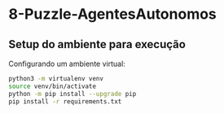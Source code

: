 # 8-Puzzle-AgentesAutonomos



## Setup do ambiente para execução

Configurando um ambiente virtual:

````bash
python3 -m virtualenv venv
source venv/bin/activate
python -m pip install --upgrade pip
pip install -r requirements.txt
````
